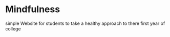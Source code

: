 # Mindfulness
simple Website for students to take a healthy approach to there first year of college
